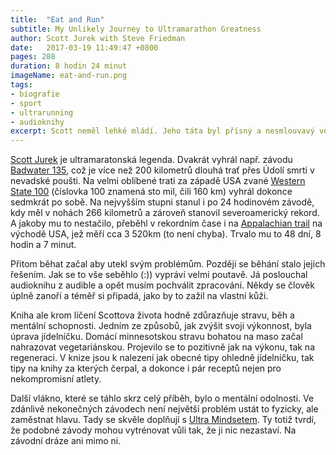 ```yaml
---
title:  "Eat and Run"
subtitle: My Unlikely Journey to Ultramarathon Greatness
author: Scott Jurek with Steve Friedman
date:   2017-03-19 11:49:47 +0800
pages: 288
duration: 8 hodin 24 minut
imageName: eat-and-run.png
tags:
- biografie
- sport
- ultrarunning
- audioknihy
excerpt: Scott neměl lehké mládí. Jeho táta byl přísný a nesmlouvavý voják. Namísto hraní s kamarády často rovnal dřevo. Matka začala upoštět věci, znak přicházející roztroušené sklerózy, když Scottovi bylo zhruba 6 let. Sám měl vysoký tlak a nic nenasvědčovalo tomu, že dosáhne něčeho znamenitého. Tyhle překážky ho ale nezastavily, naopak, vytrénovaly jeho vůli, odolnost a houževnatost. A právě tyhle vlastnosti naplno zúročil v ultrarunningu.
---
```

<a href="http://www.scottjurek.com/about-scott/" target="_blank">Scott Jurek</a> je ultramaratonská legenda. Dvakrát vyhrál např. závodu [Badwater 135](http://www.badwater.com/event/badwater-135/), což je více než 200 kilometrů dlouhá trať přes Údolí smrti v nevadské poušti. Na velmi oblíbené trati za západě USA zvané <a href="http://www.wser.org/history-year-by-year/" target="_blank">Western State 100</a> (číslovka 100 znamená sto mil, čili 160 km) vyhrál dokonce sedmkrát po sobě. Na nejvyšším stupni stanul i po 24 hodinovém závodě, kdy měl v nohách 266 kilometrů a zároveň stanovil severoamerický rekord. A jakoby mu to nestačilo, přeběhl v rekordním čase i na <a href="http://www.scottjurek.com/appalachian-trail/" target="_blank">Appalachian trail</a> na východě USA, jež měří cca 3 520km (to není chyba). Trvalo mu to 48 dní, 8 hodin a 7 minut.

Přitom běhat začal aby utekl svým problémům. Později se běhání stalo jejich řešením. Jak se to vše seběhlo (:)) vypráví velmi poutavě. Já poslouchal audioknihu z audible a opět musím pochválit zpracování. Někdy se člověk úplně zanoří a téměř si připadá, jako by to zažil na vlastní kůži.

Kniha ale krom líčení Scottova života hodně zdůrazňuje stravu, běh a mentální schopnosti. Jedním ze způsobů, jak zvýšit svoji výkonnost, byla úprava jídelníčku. Domácí minnesotskou stravu bohatou na maso začal nahrazovat vegetariánskou. Projevilo se to pozitivně jak na výkonu, tak na regeneraci. V knize jsou k nalezení jak obecné tipy ohledně jídelníčku, tak tipy na knihy za kterých čerpal, a dokonce i pár receptů nejen pro nekompromisní atlety.

Další vlákno, které se táhlo skrz celý příběh, bylo o mentální odolnosti. Ve zdánlivě nekonečných závodech není největší problém ustát to fyzicky, ale zaměstnat hlavu. Tady se skvěle doplňují s <a href="http://jenahajek.com/knihy/the-ultra-mindset/" target="_blank">Ultra Mindsetem</a>. Ty totiž tvrdí, že podobné závody mohou vytrénovat vůli tak, že ji nic nezastaví. Na závodní dráze ani mimo ni.